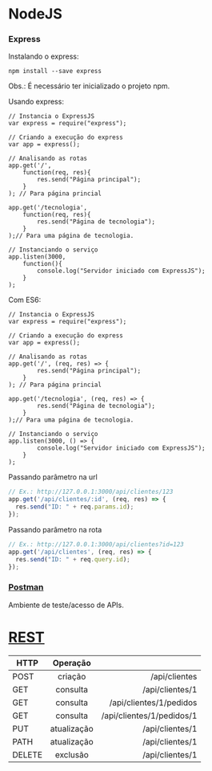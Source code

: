 # NodeJS

### Express

Instalando o express:

```
npm install --save express
```

Obs.: É necessário ter inicializado o projeto npm.

Usando express:

```
// Instancia o ExpressJS
var express = require("express");

// Criando a execução do express
var app = express();

// Analisando as rotas
app.get('/', 
    function(req, res){
        res.send("Página principal");
    }
); // Para página princial

app.get('/tecnologia', 
    function(req, res){
        res.send("Página de tecnologia");
    }
);// Para uma página de tecnologia.

// Instanciando o serviço
app.listen(3000,
    function(){
        console.log("Servidor iniciado com ExpressJS");
    }
);
```

Com ES6:

```
// Instancia o ExpressJS
var express = require("express");

// Criando a execução do express
var app = express();

// Analisando as rotas
app.get('/', (req, res) => {
        res.send("Página principal");
    }
); // Para página princial

app.get('/tecnologia', (req, res) => {
        res.send("Página de tecnologia");
    }
);// Para uma página de tecnologia.

// Instanciando o serviço
app.listen(3000, () => {
        console.log("Servidor iniciado com ExpressJS");
    }
);
```

Passando parâmetro na url

```javascript
// Ex.: http://127.0.0.1:3000/api/clientes/123
app.get('/api/clientes/:id', (req, res) => {
  res.send("ID: " + req.params.id);
});
```

Passando parâmetro na rota

```javascript
// Ex.: http://127.0.0.1:3000/api/clientes?id=123
app.get('/api/clientes', (req, res) => {
  res.send("ID: " + req.query.id);
});
```

### [Postman](https://www.getpostman.com)

Ambiente de teste/acesso de APIs.

# [REST](https://www.restapitutorial.com/)


| HTTP        | Operação           |   |
| ------------- |:-------------:| -----:|
| POST      | criação | /api/clientes |
| GET      | consulta      |   /api/clientes/1 |
| GET      | consulta      |   /api/clientes/1/pedidos |
| GET      | consulta      |   /api/clientes/1/pedidos/1 |
| PUT | atualização      |   /api/clientes/1 |
| PATH | atualização      |    /api/clientes/1 |
| DELETE | exclusão     |    /api/clientes/1 |

